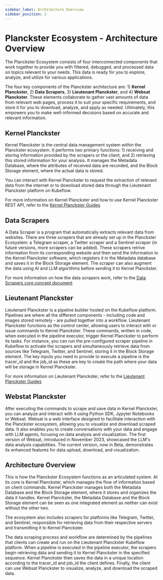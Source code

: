 ```yaml
---
sidebar_label: Architecture Overview
sidebar_position: 2
---
```


# Planckster Ecosystem - Architecture Overview

The Planckster Ecosystem consists of four interconnected components that work together to provide you with filtered, debugged, and processed data on topics relevant to your needs. This data is ready for you to explore, analyze, and utilize for various applications.

The four key components of the Planckster architecture are: 1) **Kernel Planckster**, 2) **Data Scrapers**, 3) **Lieutenant Planckster**, and 4) **Websat Planckster**. These elements collaborate to gather vast amounts of data from relevant web pages, process it to suit your specific requirements, and store it for you to download, analyze, and apply as needed. Ultimately, this empowers you to make well-informed decisions based on accurate and relevant information.

## Kernel Planckster
Kernel Planckster is the central data management system within the Planckster ecosystem. It performs two primary functions: 1) receiving and storing information provided by the scrapers or the client, and 2) retrieving this stored information for your analysis. It manages the Metadata Database, where the attributes of received data are recorded, and the Block Storage element, where the actual data is stored.

You can interact with Kernel Planckster to request the extraction of relevant data from the internet or to download stored data through the Lieutenant Planckster platform on Kubeflow.

For more information on Kernel Planckster and how to use Kernel Planckster REST API, refer to the [Kernel Planckster Guides](../category/kernel-planckster)

## Data Scrapers

A Data Scraper is a program that automatically extracts relevant data from websites. There are three scrapers that are already set up in the Planckster Ecosystem: a Telegram scraper, a Twitter scraper and a Sentinel scraper (in future versions, more scrapers can be added). These scrapers retrive information from its corresponding website and then send the information to the Kernel Planckster software, which registers it in the Metadata database and saves it in the Block Storage element. The scraper can also augment the data using AI and LLM algorithms before sending it to Kernel Planckster.

For more information on how the data scrapers work, refer to the [Data Scrapers core concept document](./scrapers.md)

## Lieutenant Planckster

Lieutenant Planckster is a pipeline builder hosted on the Kubeflow platform. Pipelines are where all the different components - including code and images stored remotely - are pulled together into a workflow. Lieutenant Planckster functions as the control center, allowing users to interact with or issue commands to Kernel Planckster. These commands, written in code, when executed in the pipeline executor, trigger Kernel Planckster to perform its tasks. For instance, you can run the pre-configured scraper pipeline in Kubeflow to activate the scrapers and simultaneously retrieve data from sources like Telegram, Twitter, and Sentinel, storing it in the Block Storage element. The key inputs you need to provide to execute a pipeline is the tracer_id and the job_id as these are key to create the path where your data will be storage in Kernel Planckster. 

For more information on Lieutenant Planckster, refer to the [Lieutenant Planckster Guides](../category/lieutenant-planckster)

## Webstat Planckster

After executing the commands to scrape and save data in Kernel Planckster, you can analyze and interact with it using Python SDK, Jypyter Notebooks or Websat. Websat is a web interface designed to facilitate interaction with the Planckster ecosystem, allowing you to visualize and download scraped data. It also enables you to create conversations with your data and engage with LLM agents, focusing on data analysis and visualization. The first version of Websat, introduced in November 2023, showcased the LLM's data analysis capabilities. The current version, now in Beta, demonstrates its enhanced features for data upload, download, and visualization.

## Architecture Overview

This is how the Planckster Ecosystem functions as an articulated system. At its core is Kernel Planckster, which manages the flow of information based on client commands. Kernel Planckster manages both the Metadata Database and the Block Storage element, where it stores and organizes the data it handles. Kernel Planckster, the Metadata Database and the Block Storage element can be seen as one integrated element as neither can exist without the other two. 

The ecosystem also includes scrapers for platforms like Telegram, Twitter, and Sentinel, responsible for retrieving data from their respective servers and transmitting it to Kernel Planckster.

The data scraping process and workflow are determined by the pipelines that clients can create and run on the Lieutenant Planckster Kubeflow platform. When a pipeline is executed in the pipeline executor, the scrapers begin retrieving data and sending it to Kernel Planckster in the specified sequence. Kernel Planckster then saves the data in a unique location according to the tracer_id and job_id the client defines. Finally, the client can use Websat Planckster to visualize, analyze, and download the scraped data.






